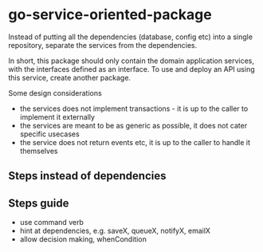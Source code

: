 # go-service-oriented-package

Instead of putting all the dependencies (database, config etc) into a single repository, separate the services from the dependencies.


In short, this package should only contain the domain application services, with the interfaces defined as an interface. To use and deploy an API using this service, create another package.



Some design considerations
- the services does not implement transactions - it is up to the caller to implement it externally
- the services are meant to be as generic as possible, it does not cater specific usecases
- the service does not return events etc, it is up to the caller to handle it themselves


## Steps instead of dependencies


## Steps guide

- use command verb
- hint at dependencies, e.g. saveX, queueX, notifyX, emailX
- allow decision making, whenCondition
